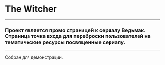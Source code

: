 # The Witcher
---
### Проект является промо страницей к сериалу Ведьмак. Страница точка входа для переброски пользователей на тематические ресурсы посвященные сериалу.
---

Собран для демонстрации.